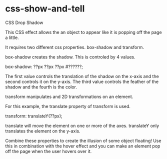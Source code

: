 # css-show-and-tell

CSS Drop Shadow

This CSS effect allows the an object to appear like it is popping off the page a little.

It requires two different css properties. box-shadow and transform.

box-shadow creates the shadow. This is controled by 4 values.

box-shadow: ??px ??px ??px #??????;

The first value controls the translation of the shadow on the x-axis 
and the second controls it on the y-axis. The third value controls the
feather of the shadow and the fourth is the color.

transform manipulates and 2D transformations on an element.

For this example, the translate property of transform is used.

transform: translateY(??px);

translate will move the element on one or more of the axes. translateY only translates the
element on the y-axis.

Combine these properties to create the illusion of some object floating!
Use this in combination with the hover effect and you can make an element
pop off the page when the user hovers over it.
